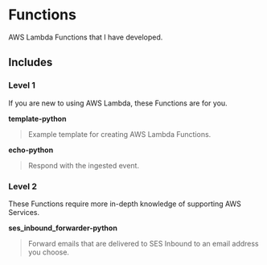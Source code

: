 # Functions

AWS Lambda Functions that I have developed.

## Includes

### Level 1
If you are new to using AWS Lambda, these Functions are for you.

**template-python**
> Example template for creating AWS Lambda Functions.

**echo-python**
> Respond with the ingested event.

### Level 2
These Functions require more in-depth knowledge of supporting AWS Services.

**ses_inbound_forwarder-python**
> Forward emails that are delivered to SES Inbound to an email address you choose.